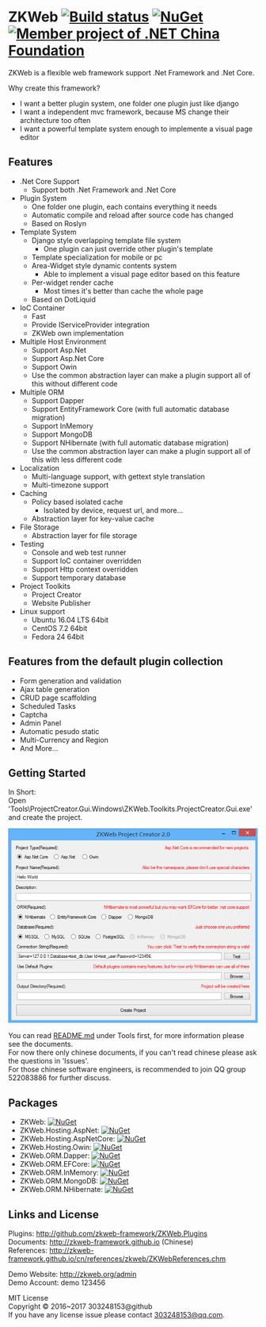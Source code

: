 # ZKWeb [![Build status](https://ci.appveyor.com/api/projects/status/9teo6nnlodxonc3t?svg=true)](https://ci.appveyor.com/project/303248153/zkweb) [![NuGet](https://img.shields.io/nuget/vpre/ZKWeb.svg)](http://www.nuget.org/packages/ZKWeb) [![Member project of .NET China Foundation](https://img.shields.io/badge/member_project_of-.NET_CHINA-red.svg?style=flat&colorB=9E20C8)](https://github.com/dotnetcore)

ZKWeb is a flexible web framework support .Net Framework and .Net Core.<br/>

Why create this framework?

- I want a better plugin system, one folder one plugin just like django
- I want a independent mvc framework, because MS change their architecture too often
- I want a powerful template system enough to implemente a visual page editor

## Features

- .Net Core Support
	- Support both .Net Framework and .Net Core
- Plugin System
	- One folder one plugin, each contains everything it needs
	- Automatic compile and reload after source code has changed
	- Based on Roslyn
- Template System
	- Django style overlapping template file system
		- One plugin can just override other plugin's template
	- Template specialization for mobile or pc
	- Area-Widget style dynamic contents system
		- Able to implement a visual page editor based on this feature
	- Per-widget render cache
		- Most times it's better than cache the whole page
	- Based on DotLiquid
- IoC Container
	- Fast
	- Provide IServiceProvider integration
	- ZKWeb own implementation
- Multiple Host Environment
	- Support Asp.Net
	- Support Asp.Net Core
	- Support Owin
	- Use the common abstraction layer can make a plugin support all of this without different code
- Multiple ORM
	- Support Dapper
	- Support EntityFramework Core (with full automatic database migration)
	- Support InMemory
	- Support MongoDB
	- Support NHibernate (with full automatic database migration)
	- Use the common abstraction layer can make a plugin support all of this with less different code
- Localization
	- Multi-language support, with gettext style translation
	- Multi-timezone support
- Caching
	- Policy based isolated cache
		- Isolated by device, request url, and more...
	- Abstraction layer for key-value cache
- File Storage
	- Abstraction layer for file storage
- Testing
	- Console and web test runner
	- Support IoC container overridden
	- Support Http context overridden
	- Support temporary database
- Project Toolkits
	- Project Creator
	- Website Publisher
- Linux support
	- Ubuntu 16.04 LTS 64bit
	- CentOS 7.2 64bit
	- Fedora 24 64bit

## Features from the default plugin collection

- Form generation and validation
- Ajax table generation
- CRUD page scaffolding
- Scheduled Tasks
- Captcha
- Admin Panel
- Automatic pesudo static
- Multi-Currency and Region
- And More...

## Getting Started

In Short:<br/>
Open 'Tools\ProjectCreator.Gui.Windows\ZKWeb.Toolkits.ProjectCreator.Gui.exe' and create the project.<br/>

![project creator](Tools/project_creator.png)

You can read [README.md](Tools/README.md) under Tools first, for more information please see the documents.<br/>
For now there only chinese documents, if you can't read chinese please ask the questions in 'Issues'.<br/>
For those chinese software engineers, is recommended to join QQ group 522083886 for further discuss.<br/>

## Packages

- ZKWeb: [![NuGet](https://img.shields.io/nuget/vpre/ZKWeb.svg)](http://www.nuget.org/packages/ZKWeb)
- ZKWeb.Hosting.AspNet: [![NuGet](https://img.shields.io/nuget/vpre/ZKWeb.Hosting.AspNet.svg)](http://www.nuget.org/packages/ZKWeb.Hosting.AspNet)
- ZKWeb.Hosting.AspNetCore: [![NuGet](https://img.shields.io/nuget/vpre/ZKWeb.Hosting.AspNetCore.svg)](http://www.nuget.org/packages/ZKWeb.Hosting.AspNetCore)
- ZKWeb.Hosting.Owin: [![NuGet](https://img.shields.io/nuget/vpre/ZKWeb.Hosting.Owin.svg)](http://www.nuget.org/packages/ZKWeb.Hosting.Owin)
- ZKWeb.ORM.Dapper: [![NuGet](https://img.shields.io/nuget/vpre/ZKWeb.ORM.Dapper.svg)](http://www.nuget.org/packages/ZKWeb.ORM.Dapper)
- ZKWeb.ORM.EFCore: [![NuGet](https://img.shields.io/nuget/vpre/ZKWeb.ORM.EFCore.svg)](http://www.nuget.org/packages/ZKWeb.ORM.EFCore)
- ZKWeb.ORM.InMemory: [![NuGet](https://img.shields.io/nuget/vpre/ZKWeb.ORM.InMemory.svg)](http://www.nuget.org/packages/ZKWeb.ORM.InMemory)
- ZKWeb.ORM.MongoDB: [![NuGet](https://img.shields.io/nuget/vpre/ZKWeb.ORM.MongoDB.svg)](http://www.nuget.org/packages/ZKWeb.ORM.MongoDB)
- ZKWeb.ORM.NHibernate: [![NuGet](https://img.shields.io/nuget/vpre/ZKWeb.ORM.NHibernate.svg)](http://www.nuget.org/packages/ZKWeb.ORM.NHibernate)

## Links and License

Plugins: http://github.com/zkweb-framework/ZKWeb.Plugins<br/>
Documents: http://zkweb-framework.github.io (Chinese)<br/>
References: http://zkweb-framework.github.io/cn/references/zkweb/ZKWebReferences.chm<br/>

Demo Website: http://zkweb.org/admin<br/>
Demo Account: demo 123456

MIT License<br/>
Copyright © 2016~2017 303248153@github<br/>
If you have any license issue please contact 303248153@qq.com.<br/>
